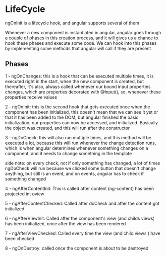 # LifeCycle

ngOnInit is a lifecycle hook, and angular supports several of them

Whenever a new component is instantiated in angular, angular goes through a couple of phases in this creation process,
and it will gives us a chance to hook these phases and execute some code. We can hook into this phases by implementing
some methods that angular will call if they are present

## Phases

1 - ngOnChanges: this is a hook that can be executed multiple times, it is executed right in the start, when the new
component is created, but thereafter, it's also, always called whenever our bound input properties changes, which are
properties decorated with @Input(), so, whenever these properties receive values

2 - ngOnInit: this is the second hook that gets executed once when the component has been initialized, this doesn't mean
that we can see it yet or that it has been added to the DOM, but angular finished the basic initialization, our properties
can now be accessed, and initialized.
Basically the object was created, and this will run after the constructor

3 - ngDoCheck: this will also run multiple times, and this method will be executed a lot, because this will run whenever 
the change detection runs, which is when angular determines whenever something changes on a component, and it needs to change
something in the template

side note: on every check, not if only something has changed, a lot of times ngDoCheck will run because we clicked some button
that doesn't change anything, but still is an event, and on events, angular has to check if something changed

4 - ngAfterContentInit: This is called after content (ng-content) has been projected int oview

5 - ngAfterContentChecked: Called after doCheck and after the content got initialized

6 - ngAfterViewInit: Called after the component's view (and childs views) has been initialized, once after the view has
been rendered

7 - ngAfterViewChecked: Called every time the view (and child views ) have been checked

8 - ngOnDestroy: called once the component is about to be destroyed
